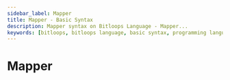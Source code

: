 ```yaml
---
sidebar_label: Mapper
title: Mapper - Basic Syntax 
description: Mapper syntax on Bitloops Language - Mapper...  
keywords: [bitloops, bitloops language, basic syntax, programming language, variables, types, objects, data types, classes, interfaces, modules, functions, loops, services, mapper]
---
```


# Mapper
